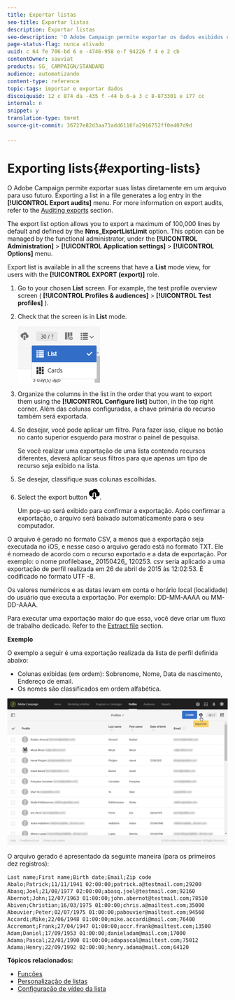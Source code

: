 ```yaml
---
title: Exportar listas
seo-title: Exportar listas
description: Exportar listas
seo-description: 'O Adobe Campaign permite exportar os dados exibidos como listas de uma tela de visão geral diretamente em um arquivo para uso futuro. '
page-status-flag: nunca ativado
uuid: c 64 fe 706-bd 6 e -4746-958 e-f 94226 f 4 e 2 cb
contentOwner: sauviat
products: SG_ CAMPAIGN/STANDARD
audience: automatizando
content-type: reference
topic-tags: importar e exportar dados
discoiquuid: 12 c 874 da -435 f -44 b 6-a 3 c 8-873301 e 177 cc
internal: n
snippet: y
translation-type: tm+mt
source-git-commit: 36727e82d3aa73add6116fa2916752ff0e407d9d

---
```



# Exporting lists{#exporting-lists}

O Adobe Campaign permite exportar suas listas diretamente em um arquivo para uso futuro. Exporting a list in a file generates a log entry in the **[!UICONTROL Export audits]** menu. For more information on export audits, refer to the [Auditing exports](../../administration/using/auditing-export-logs.md) section.

The export list option allows you to export a maximum of 100,000 lines by default and defined by the **Nms_ExportListLimit** option. This option can be managed by the functional administrator, under the **[!UICONTROL Administration]** &gt; **[!UICONTROL Application settings]** &gt; **[!UICONTROL Options]** menu.

Export list is available in all the screens that have a **List** mode view, for users with the **[!UICONTROL EXPORT (export)]** role.

1. Go to your chosen **List** screen. For example, the test profile overview screen ( **[!UICONTROL Profiles & audiences]** &gt; **[!UICONTROL Test profiles]** ).
1. Check that the screen is in **List** mode.

   ![](assets/export_list_mode_switch.png)

1. Organize the columns in the list in the order that you want to export them using the **[!UICONTROL Configure list]** button, in the top right corner. Além das colunas configuradas, a chave primária do recurso também será exportada.
1. Se desejar, você pode aplicar um filtro. Para fazer isso, clique no botão no canto superior esquerdo para mostrar o painel de pesquisa.

   Se você realizar uma exportação de uma lista contendo recursos diferentes, deverá aplicar seus filtros para que apenas um tipo de recurso seja exibido na lista.

1. Se desejar, classifique suas colunas escolhidas.
1. Select the export button ![](assets/exportlistbutton.png).

   Um pop-up será exibido para confirmar a exportação. Após confirmar a exportação, o arquivo será baixado automaticamente para o seu computador.

O arquivo é gerado no formato CSV, a menos que a exportação seja executada no iOS, e nesse caso o arquivo gerado está no formato TXT. Ele é nomeado de acordo com o recurso exportado e a data de exportação. Por exemplo: o nome profilebase_ 20150426_ 120253. csv seria aplicado a uma exportação de perfil realizada em 26 de abril de 2015 às 12:02:53. É codificado no formato UTF -8.

Os valores numéricos e as datas levam em conta o horário local (localidade) do usuário que executa a exportação. Por exemplo: DD-MM-AAAA ou MM-DD-AAAA.

Para executar uma exportação maior do que essa, você deve criar um fluxo de trabalho dedicado. Refer to the [Extract file](../../automating/using/extract-file.md) section.

**Exemplo**

O exemplo a seguir é uma exportação realizada da lista de perfil definida abaixo:

* Colunas exibidas (em ordem): Sobrenome, Nome, Data de nascimento, Endereço de email.
* Os nomes são classificados em ordem alfabética.

![](assets/export_list_example1.png)

O arquivo gerado é apresentado da seguinte maneira (para os primeiros dez registros):

```
Last name;First name;Birth date;Email;Zip code
Abalo;Patrick;11/11/1941 02:00:00;patrick.a@testmail.com;29200
Abasq;Joel;21/08/1977 02:00:00;abasq.joel@testmail.com;92160
Abernot;John;12/07/1963 01:00:00;john.abernot@testmail.com;78510
Abiven;Christian;16/03/1975 01:00:00;chris.a@mailtest.com;35000
Abouvier;Peter;02/07/1975 01:00:00;pabouvier@mailtest.com;94560
Accardi;Mike;22/06/1948 01:00:00;mike.accardi@mail.com;76400
Accremont;Frank;27/04/1947 01:00:00;accr.frank@mailtest.com;13500
Adam;Daniel;17/09/1953 01:00:00;danieladam@mail.com;17000
Adama;Pascal;22/01/1990 01:00:00;adapascal@mailtest.com;75012
Adama;Henry;22/09/1992 02:00:00;henry.adama@mail.com;64120
```

**Tópicos relacionados:**

* [Funções](../../administration/using/list-of-roles.md)
* [Personalização de listas](../../start/using/customizing-lists.md)
* [Configuração de vídeo da lista](https://helpx.adobe.com/campaign/kt/acs/using/acs-configuring-a-list-feature-video-setup.html)

